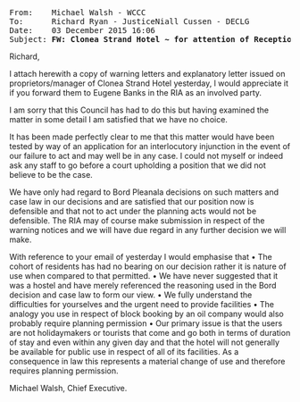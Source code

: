 <pre><tt>From:    Michael Walsh - WCCC
To:      Richard Ryan - JusticeNiall Cussen - DECLG
Date:    03 December 2015 16:06
Subject: <b>FW: Clonea Strand Hotel ~ for attention of Reception and Integration Agency</b></tt></pre>Richard,

I attach herewith a copy of warning letters and explanatory letter issued on proprietors/manager of Clonea Strand Hotel yesterday, l would appreciate it if you forward them to Eugene Banks in the RIA as an involved party.

I am sorry that this Council has had to do this but having examined the matter in some detail I am satisfied that we have no choice.

It has been made perfectly clear to me that this matter would have been tested by way of an application for an interlocutory injunction in the event of our failure to act and may well be in any case. I could not myself or indeed ask any staff to go before a court upholding a position that we did not believe to be the case.

We have only had regard to Bord Pleanala decisions on such matters and case law in our decisions and are satisfied that our position now is defensible and that not to act under the planning acts would not be defensible. The RIA may of course make submission in respect of the warning notices and we will have due regard in any further decision we will make.

With reference to your email of yesterday I would emphasise that
• The cohort of residents has had no bearing on our decision rather it is nature of use when compared to that permitted.
• We have never suggested that it was a hostel and have merely referenced the reasoning used in the Bord decision and case law to form our view.
• We fully understand the difficulties for yourselves and the urgent need to provide facilities
• The analogy you use in respect of block booking by an oil company would also probably require planning permission
• Our primary issue is that the users are not holidaymakers or tourists that come and go both in terms of duration of stay and even within any given day and that the hotel will not generally be available for public use in respect of all of its facilities. As a consequence in law this represents a material change of use and therefore requires planning permission.

Michael Walsh,
Chief Executive.
